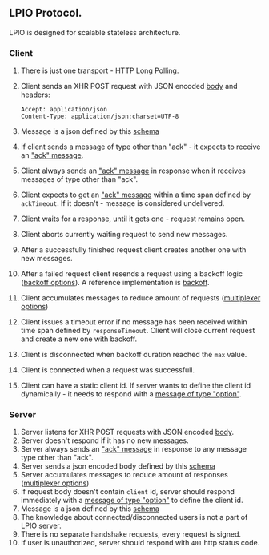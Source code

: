 ## LPIO Protocol.

LPIO is designed for scalable stateless architecture.

### Client

1. There is just one transport - HTTP Long Polling.
1. Client sends an XHR POST request with JSON encoded [body](./schemas/client-request-body.json) and headers:

    ```
    Accept: application/json
    Content-Type: application/json;charset=UTF-8
    ```
1. Message is a json defined by this [schema](./schemas/message.json)
1. If client sends a message of type other than "ack" - it expects to receive an ["ack" message](./schemas/message-ack.json).
1. Client always sends an ["ack" message](./schemas/message-ack.json) in response when it receives messages of type other than "ack".
1. Client expects to get an ["ack" message](./schemas/message-ack.json) within a time span defined by `ackTimeout`. If it doesn't - message is considered undelivered.
1. Client waits for a response, until it gets one - request remains open.
1. Client aborts currently waiting request to send new messages.
1. After a successfully finished request client creates another one with new messages.
1. After a failed request client resends a request using a backoff logic ([backoff options](./schemas/client-backoff-options.json)). A reference implementation is [backoff](https://github.com/segmentio/backo).
1. Client accumulates messages to reduce amount of requests ([multiplexer options](./schemas/multiplexer-options.json))
1. Client issues a timeout error if no message has been received within time span defined by `responseTimeout`. Client will close current request and create a new one with backoff.
1. Client is disconnected when backoff duration reached the `max` value.
1. Client is connected when a request was successfull.
1. Client can have a static client id. If server wants to define the client id dynamically - it needs to respond with a [message of type "option"](./schemas/message-option.json).

### Server

1. Server listens for XHR POST requests with JSON encoded [body](./schemas/client-request-body.json).
1. Server doesn't respond if it has no new messages.
1. Server always sends an ["ack" message](./schemas/message-ack.json) in response to any message type other than "ack".
1. Server sends a json encoded body defined by this [schema](./schemas/server-response.body.json)
1. Server accumulates messages to reduce amount of responses ([multiplexer options](./schemas/multiplexer-options.json))
1. If request body doesn't contain `client` id, server should respond immediately with a [message of type "option"](./schemas/message-option.json) to define the client id.
1. Message is a json defined by this [schema](./schemas/message.json)
1. The knowledge about connected/disconnected users is not a part of LPIO server.
1. There is no separate handshake requests, every request is signed.
1. If user is unauthorized, server should respond with `401` http status code.
